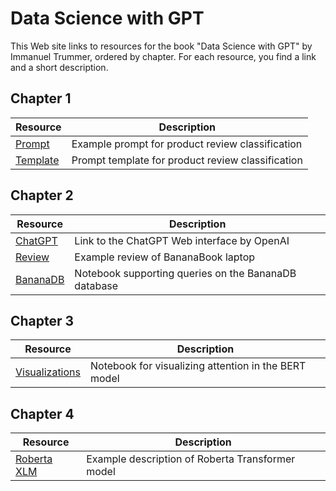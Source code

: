 # Data Science with GPT

This Web site links to resources for the book "Data Science with GPT" by Immanuel Trummer, ordered by chapter. For each resource, you find a link and a short description.

## Chapter 1

| Resource | Description |
| --- | --- |
| [Prompt](https://docs.google.com/document/d/1f3M2PV5mgy1kyg3J5C4QiiBqcsxxz4SBXYzHSJQ0NEw/edit?usp=sharing)|  Example prompt for product review classification |
| [Template](https://docs.google.com/document/d/1eDnrMe1G5UapYswZrIdRDxlEQTTKupVVyWUaQR7pOZM/edit?usp=sharing)| Prompt template for product review classification |

## Chapter 2

| Resource | Description |
| --- | --- |
| [ChatGPT](https://chat.openai.com/) | Link to the ChatGPT Web interface by OpenAI |
| [Review](https://docs.google.com/document/d/1LKVnR62O5iIzJNS0urvGDuc5GQ9zLkT-XRvrwhVNMpg/edit?usp=sharing)| Example review of BananaBook laptop|
| [BananaDB](https://colab.research.google.com/drive/10AT3uNRxQRDJU5giWWcktfS2BuoLGASE?usp=sharing) | Notebook supporting queries on the BananaDB database|

## Chapter 3

| Resource | Description |
| --- | --- |
| [Visualizations](https://github.com/jessevig/bertviz) | Notebook for visualizing attention in the BERT model|

## Chapter 4

| Resource | Description |
| --- | --- |
| [Roberta XLM](https://huggingface.co/xlm-roberta-base) | Example description of Roberta Transformer model |

